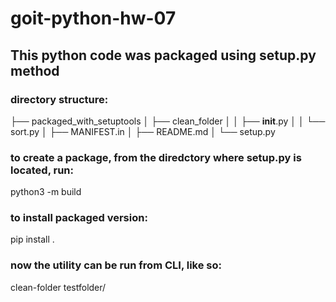 # goit-python-hw-07

## This python code was packaged using setup.py method

### directory structure:

├── packaged_with_setuptools
│    ├── clean_folder
│    │   ├── __init__.py
│    │   └── sort.py
│    ├── MANIFEST.in
│    ├── README.md
│    └── setup.py


### to create a package, from the diredctory where setup.py is located, run:
python3 -m build

### to install packaged version:
pip install .

### now the utility can be run from CLI, like so:
clean-folder testfolder/
